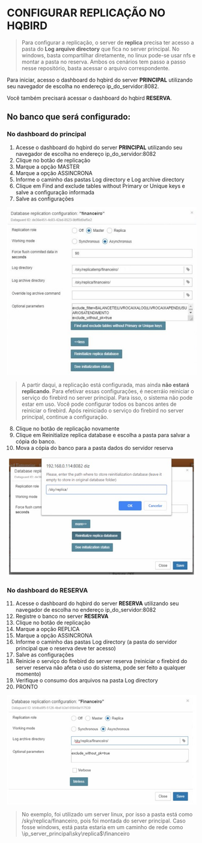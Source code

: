 # CONFIGURAR REPLICAÇÃO NO HQBIRD

> Para configurar a replicação, o server de **replica** precisa ter acesso a pasta do **Log arquive directory** que fica no server principal.
> No windows, basta compartilhar diretamente, no linux pode-se usar nfs e montar a pasta no reserva.
> Ambos os cenários tem passo a passo nesse repositório, basta acessar o arquivo correspondente.

Para iniciar, acesso o dashboard do hqbird do server **PRINCIPAL** utilizando seu navegador de escolha no endereço ip_do_servidor:8082.

Você também precisará acessar o dashboard do hqbird **RESERVA**.

## No banco que será configurado:
### No dashboard do principal
1. Acesse o dashboard do hqbird do server **PRINCIPAL** utilizando seu navegador de escolha no endereço ip_do_servidor:8082
2. Clique no botão de replicação
3. Marque a opção MASTER
4. Marque a opção ASSINCRONA
5. Informe o caminho das pastas Log directory e Log archive directory
6. Clique em Find and exclude tables without Primary or Unique keys e salve a configuração informada
7. Salve as configurações

![dash_principal](https://github.com/TI-SKY/replica-configuracao/blob/main/imagens_e_anexos/replica_bash_master.jpg?raw=true)

> A partir daqui, a replicação está configurada, mas ainda **não estará replicando**.
> Para efetivar essas configurações, é necerráio reiniciar o serviço do firebird no server principal. Para isso, o sistema não pode estar em uso.
> Você pode configurar todos os bancos antes de reiniciar o firebird.
> Após reiniciado o serviço do firebird no server principal, continue a configuração. 

8. Clique no botão de replicação novamente
9. Clique em Reinitialize replica database e escolha a pasta para salvar a cópia do banco.
10. Mova a cópia do banco para a pasta dados do servidor reserva

![dash_principal_reinitialize](https://github.com/TI-SKY/replica-configuracao/blob/main/imagens_e_anexos/replica_bash_master_copia.jpg?raw=true)

### No dashboard do RESERVA
11. Acesse o dashboard do hqbird do server **RESERVA** utilizando seu navegador de escolha no endereço ip_do_servidor:8082
12. Registre o banco no server **RESERVA**
13. Clique no botão de replicação
14. Marque a opção REPLICA
15. Marque a opção ASSINCRONA
16. Informe o caminho das pastas Log directory (a pasta do servidor principal que o reserva deve ter acesso)
17. Salve as configurações
18. Reinicie o serviço do firebird do server reserva (reiniciar o firebird do server reserva não afeta o uso do sistema, pode ser feito a qualquer momento)
19. Verifique o consumo dos arquivos na pasta Log directory
20. PRONTO

![dash_reserva](https://github.com/TI-SKY/replica-configuracao/blob/main/imagens_e_anexos/replica_bash_replica.jpg?raw=true)

> No exemplo, foi utilizado um server linux, por isso a pasta está como /sky/replica/financeiro, pois foi montada do server principal. Caso fosse windows, está pasta estaria em um caminho de rede como \\ip_server_principal\sky\replica$\financeiro


